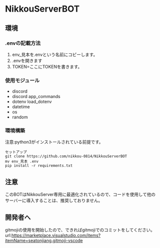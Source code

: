 # NikkouServerBOT
## 環境
### .envの記載方法
1. env_見本を.envという名前にコピーします。
2. .envを開きます
3. TOKEN=ここにTOKENを書きます。
### 使用モジュール
- discord
- discord app_commands
- dotenv load_dotenv
- datetime
- os
- random
### 環境構築
注意:python3がインストールされている前提です。
```
セットアップ
git clone https://github.com/nikkou-0814/NikkouServerBOT
mv env_見本 .env
pip install -r requirements.txt
```
## 注意
このBOTはNikkouServer専用に最適化されているので、コードを使用して他のサーバーに導入することは、推奨しておりません。
## 開発者へ
gitmojiの使用を開始したので、できればgitmojiでのコミットをしてください。
url:https://marketplace.visualstudio.com/items?itemName=seatonjiang.gitmoji-vscode
